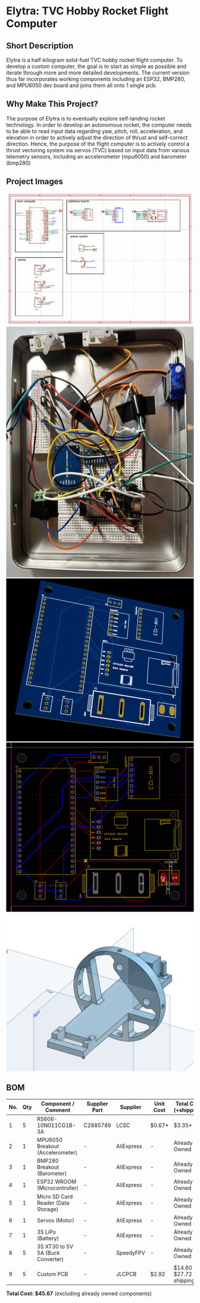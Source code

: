# Elytra: TVC Hobby Rocket Flight Computer

## Short Description

Elytra is a half-kilogram solid-fuel TVC hobby rocket flight computer. To develop a custom computer, the goal is to start as simple as possible and iterate through more and more detailed developments. The current version thus far incorporates working components including an ESP32, BMP280, and MPU6050 dev board and joins them all onto 1 single pcb.

## Why Make This Project?

The purpose of Elytra is to eventually explore self-landing rocket technology. In order to develop an autonomous rocket, the computer needs to be able to read input data regarding yaw, pitch, roll, acceleration, and elevation in order to actively adjust the direction of thrust and self-correct direction. Hence, the purpose of the flight computer is to actively control a thrust vectoring system via servos (TVC) based on input data from various telemetry sensors, including an accelerometer (mpu6050) and barometer (bmp280)

## Project Images

![cad_image](/assets/sch_rocket.png)
![cad_image](/assets/livecomputer.png)
![image](/assets/3dpcb.png)
![image](/assets/wiredpcb.png)
![image](/assets/cad1.png)



## BOM

| No. | Qty | Component / Comment                  | Supplier Part | Supplier   | Unit Cost | Total Cost (+shipping) | Link |
|-----|-----|--------------------------------------|----------------|------------|-----------|-------------------------|------|
| 1   | 5   | RS606-10N011CG1B-3A                  | C2885789       | LCSC       | $0.67*    | $3.35*                  | [JLCPCB](https://jlcpcb.com/partdetail/HCTL-RS606101N011CRB/C2885788) |
| 2   | 1   | MPU6050 Breakout (Accelerometer)     | -              | AliExpress | -         | Already Owned           | -    |
| 3   | 1   | BMP280 Breakout (Barometer)          | -              | AliExpress | -         | Already Owned           | -    |
| 4   | 1   | ESP32 WROOM (Microcontroller)        | -              | AliExpress | -         | Already Owned           | -    |
| 5   | 1   | Micro SD Card Reader (Data Storage)  | -              | AliExpress | -         | Already Owned           | -    |
| 6   | 1   | Servos (Motor)                       | -              | AliExpress | -         | Already Owned           | -    |
| 7   | 1   | 3S LiPo (Battery)                    | -              | AliExpress | -         | Already Owned           | -    |
| 8   | 5   | 3S XT30 to 5V 5A (Buck Converter)    | -              | SpeedyFPV  | -         | Already Owned           | -    |
| 9   | 5   | Custom PCB                           | -              | JLCPCB     | $2.92     | $14.60 + $27.72 shipping| -    |

**Total Cost: $45.67** (excluding already owned components)

